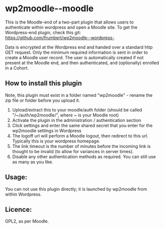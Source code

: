 wp2moodle--moodle
=================

This is the Moodle-end of a two-part plugin that allows users to authenticate within wordpress and open a Moodle site. To get the Wordpress-end plugin, check this git: https://github.com/frumbert/wp2moodle--wordpress-

Data is encrypted at the Wordpress end and handed over a standard http GET request. Only the minimum required information is sent in order to create a Moodle user record. The user is automatically created if not present at the Moodle end, and then authenticated, and (optionally) enrolled in a Cohort.

How to install this plugin
---------------------
Note, this plugin must exist in a folder named "wp2moodle" - rename the zip file or folder before you upload it.

1. Upload/extract this to your moodle/auth folder (should be called "/~/auth/wp2moodle/", where ~ is your Moodle root)
2. Activate the plugin in the administration / authentication section
3. Click settings and enter the same shared secret that you enter for the wp2moodle settings in Wordpress
4. The logoff url will perform a Moodle logout, then redirect to this url. Typically this is your wordpress homepage.
5. The link timeout is the number of minutes before the incoming link is thought to be invalid (to allow for variances in server times).
5. Disable any other authentication methods as required. You can still use as many as you like.

Usage:
------
You can not use this plugin directly; it is launched by wp2moodle from within Wordpress.

Licence:
--------
GPL2, as per Moodle.

